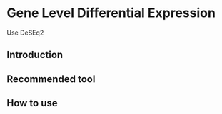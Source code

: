 # Gene Level Differential Expression

Use DeSEq2

## Introduction

## Recommended tool

## How to use
